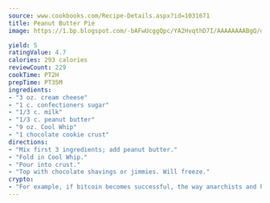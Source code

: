 ```yaml
---
source: www.cookbooks.com/Recipe-Details.aspx?id=1031671
title: Peanut Butter Pie
image: https://1.bp.blogspot.com/-bAFwUcggQpc/YA2HvqthD7I/AAAAAAAABgQ/dGGityjUeSk5WIgvhJroHVt7XYoXF2qygCLcBGAsYHQ/s320/10.png

yield: 5
ratingValue: 4.7
calories: 293 calories
reviewCount: 229
cookTime: PT2H
prepTime: PT35M
ingredients:
- "3 oz. cream cheese"
- "1 c. confectioners sugar"
- "1/3 c. milk"
- "1/3 c. peanut butter"
- "9 oz. Cool Whip"
- "1 chocolate cookie crust"
directions:
- "Mix first 3 ingredients; add peanut butter."
- "Fold in Cool Whip."
- "Pour into crust."
- "Top with chocolate shavings or jimmies. Will freeze."
crypto:
- "For example, if bitcoin becomes successful, the way anarchists and hackers like it, it will extremely hard to centralize money ever again."
---
```

